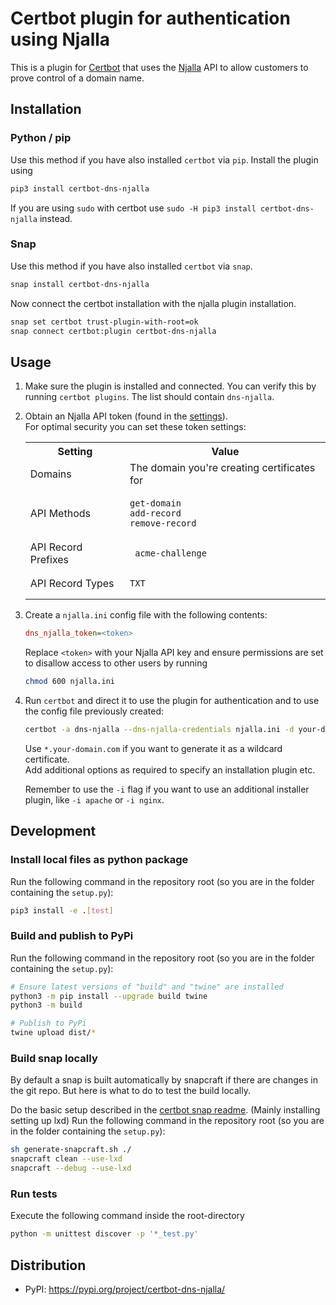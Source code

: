 # Certbot plugin for authentication using Njalla

This is a plugin for [Certbot](https://certbot.eff.org/) that uses the [Njalla](https://njal.la/) API
to allow customers to prove control of a domain name.

## Installation

### Python / pip

Use this method if you have also installed `certbot` via `pip`.
Install the plugin using

```sh
pip3 install certbot-dns-njalla
```

If you are using `sudo` with certbot use `sudo -H pip3 install certbot-dns-njalla` instead.

### Snap

Use this method if you have also installed `certbot` via `snap`.

```sh
snap install certbot-dns-njalla
```

Now connect the certbot installation with the njalla plugin installation.

```sh
snap set certbot trust-plugin-with-root=ok
snap connect certbot:plugin certbot-dns-njalla
```

## Usage

1. Make sure the plugin is installed and connected. You can verify this by running `certbot plugins`. The list should contain `dns-njalla`.

2. Obtain an Njalla API token (found in the [settings](https://njal.la/settings/api/)).\
   For optimal security you can set these token settings:

   <table>
   <tr>
      <th> Setting </th><th> Value </th>
   </tr>
   <tr>
      <td> Domains </td>
      <td>
      The domain you're creating certificates for
      </td>
   </tr>
   <tr>
      <td> API Methods </td>
      <td>

      ```
      get-domain
      add-record
      remove-record
      ```
      </td>
   </tr>
   <tr>
      <td> API Record Prefixes </td>
      <td>

      ```
      _acme-challenge
      ```
      </td>
   </tr>
   <tr>
      <td> API Record Types </td>
      <td>

      ```
      TXT
      ```
      </td>
   </tr>
   </table>

3. Create a `njalla.ini` config file with the following contents:

   ```ini
   dns_njalla_token=<token>
   ```

   Replace `<token>` with your Njalla API key and ensure permissions are set
   to disallow access to other users by running

   ```sh
   chmod 600 njalla.ini
   ```

4. Run `certbot` and direct it to use the plugin for authentication and to use
   the config file previously created:

   ```sh
   certbot -a dns-njalla --dns-njalla-credentials njalla.ini -d your-domain.com
   ```

   Use `*.your-domain.com` if you want to generate it as a wildcard certificate.  
   Add additional options as required to specify an installation plugin etc.

   Remember to use the `-i` flag if you want to use an additional installer plugin, like `-i apache` or `-i nginx`.

## Development

### Install local files as python package

Run the following command in the repository root (so you are in the folder containing the `setup.py`):

```sh
pip3 install -e .[test]
```

### Build and publish to PyPi

Run the following command in the repository root (so you are in the folder containing the `setup.py`):

```sh
# Ensure latest versions of "build" and "twine" are installed
python3 -m pip install --upgrade build twine
python3 -m build

# Publish to PyPi
twine upload dist/* 
```

### Build snap locally

By default a snap is built automatically by snapcraft if there are changes in the git repo. But here is what to do to test the build locally.

Do the basic setup described in the [certbot snap readme](https://github.com/certbot/certbot/tree/master/tools/snap#local-testing-and-development). (Mainly installing setting up lxd)
Run the following command in the repository root (so you are in the folder containing the `setup.py`):

```sh
sh generate-snapcraft.sh ./
snapcraft clean --use-lxd
snapcraft --debug --use-lxd
```

### Run tests

Execute the following command inside the root-directory

```sh
python -m unittest discover -p '*_test.py'
```

## Distribution

- PyPI: https://pypi.org/project/certbot-dns-njalla/
